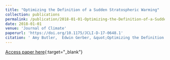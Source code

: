```yaml
---
title: "Optimizing the Definition of a Sudden Stratospheric Warming"
collection: publications
permalink: /publication/2018-01-01-Optimizing-the-Definition-of-a-Sudden-Stratospheric-Warming
date: 2018-01-01
venue: 'Journal of Climate'
paperurl: 'https://doi.org/10.1175/JCLI-D-17-0648.1'
citation: ' Amy Butler,  Edwin Gerber, &quot;Optimizing the Definition of a Sudden Stratospheric Warming.&quot; Journal of Climate, 2018.'
---
```

[Access paper here](https://doi.org/10.1175/JCLI-D-17-0648.1){:target="_blank"}
